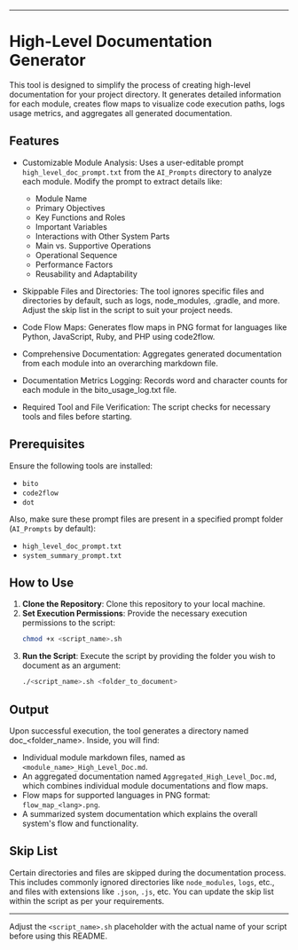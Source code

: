 
---

# High-Level Documentation Generator

This tool is designed to simplify the process of creating high-level documentation for your project directory. It generates detailed information for each module, creates flow maps to visualize code execution paths, logs usage metrics, and aggregates all generated documentation.

## Features

- Customizable Module Analysis: Uses a user-editable prompt `high_level_doc_prompt.txt` from the `AI_Prompts` directory to analyze each module. Modify the prompt to extract details like:
   - Module Name
   - Primary Objectives
   - Key Functions and Roles
   - Important Variables
   - Interactions with Other System Parts
   - Main vs. Supportive Operations
   - Operational Sequence
   - Performance Factors
   - Reusability and Adaptability
- Skippable Files and Directories: The tool ignores specific files and directories by default, such as logs, node_modules, .gradle, and more. Adjust the skip list in the script to suit your project needs.

- Code Flow Maps: Generates flow maps in PNG format for languages like Python, JavaScript, Ruby, and PHP using code2flow.

- Comprehensive Documentation: Aggregates generated documentation from each module into an overarching markdown file.

- Documentation Metrics Logging: Records word and character counts for each module in the bito_usage_log.txt file.

- Required Tool and File Verification: The script checks for necessary tools and files before starting.

## Prerequisites

Ensure the following tools are installed:

- `bito`
- `code2flow`
- `dot`

Also, make sure these prompt files are present in a specified prompt folder (`AI_Prompts` by default):

- `high_level_doc_prompt.txt`
- `system_summary_prompt.txt`

## How to Use

1. **Clone the Repository**: Clone this repository to your local machine.
2. **Set Execution Permissions**: Provide the necessary execution permissions to the script:
   ```bash
   chmod +x <script_name>.sh
   ```
3. **Run the Script**: Execute the script by providing the folder you wish to document as an argument:
   ```bash
   ./<script_name>.sh <folder_to_document>
   ```

## Output

Upon successful execution, the tool generates a directory named doc_<folder_name>. Inside, you will find:

- Individual module markdown files, named as `<module_name>_High_Level_Doc.md`.
- An aggregated documentation named `Aggregated_High_Level_Doc.md`, which combines individual module documentations and flow maps.
- Flow maps for supported languages in PNG format: `flow_map_<lang>.png`.
- A summarized system documentation which explains the overall system's flow and functionality.

## Skip List

Certain directories and files are skipped during the documentation process. This includes commonly ignored directories like `node_modules`, `logs`, etc., and files with extensions like `.json`, `.js`, etc. You can update the skip list within the script as per your requirements.

---

Adjust the `<script_name>.sh` placeholder with the actual name of your script before using this README.
